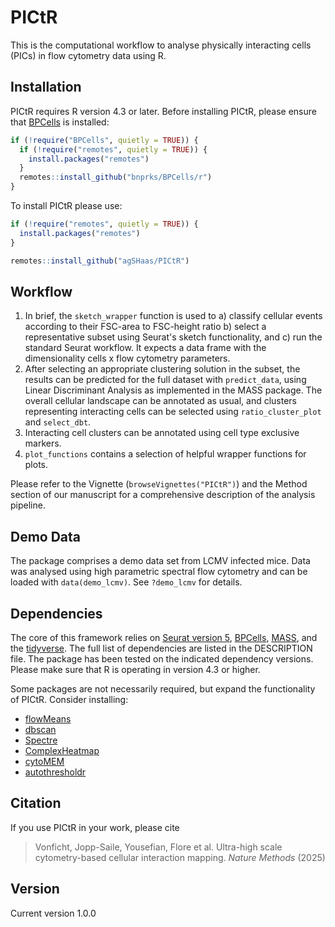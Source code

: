 # PICtR

This is the computational workflow to analyse physically interacting cells (PICs) in flow cytometry data using R.  

## Installation

PICtR requires R version 4.3 or later. Before installing PICtR, please ensure that [BPCells](https://github.com/bnprks/BPCells) is installed: 

```R
if (!require("BPCells", quietly = TRUE)) {
  if (!require("remotes", quietly = TRUE)) {
    install.packages("remotes")
  }
  remotes::install_github("bnprks/BPCells/r")
}
```

To install PICtR please use:
```R
if (!require("remotes", quietly = TRUE)) {
  install.packages("remotes")
}

remotes::install_github("agSHaas/PICtR")
```

## Workflow  
  
1. In brief, the `sketch_wrapper` function is used to
   a) classify cellular events according to their FSC-area to FSC-height ratio
   b) select a representative subset using Seurat's sketch functionality, and
   c) run the standard Seurat workflow.
   It expects a data frame with the dimensionality cells x flow cytometry parameters.  
2. After selecting an appropriate clustering solution in the subset, the results can be predicted for the full dataset with `predict_data`, using Linear Discriminant Analysis as implemented in the MASS package. The overall cellular landscape can be annotated as usual, and clusters representing interacting cells can be selected using `ratio_cluster_plot` and `select_dbt`.
3. Interacting cell clusters can be annotated using cell type exclusive markers. 
4. `plot_functions` contains a selection of helpful wrapper functions for plots.

Please refer to the Vignette (`browseVignettes("PICtR")`) and the Method section of our manuscript for a comprehensive description of the analysis pipeline. 

## Demo Data

The package comprises a demo data set from LCMV infected mice. Data was analysed using high parametric spectral flow cytometry and can be loaded with `data(demo_lcmv)`. See `?demo_lcmv` for details. 


## Dependencies

The core of this framework relies on [Seurat version 5](https://github.com/satijalab/seurat), [BPCells](https://github.com/bnprks/BPCells), [MASS](https://cran.r-project.org/web/packages/MASS/index.html), and the [tidyverse](https://www.tidyverse.org/). The full list of dependencies are listed in the DESCRIPTION file. The package has been tested on the indicated dependency versions. Please make sure that R is operating in version 4.3 or higher.

Some packages are not necessarily required, but expand the functionality of PICtR. Consider installing:

- [flowMeans](https://www.bioconductor.org/packages/release/bioc/html/flowMeans.html)  
- [dbscan](https://github.com/mhahsler/dbscan)  
- [Spectre](https://github.com/ImmuneDynamics/Spectre)
- [ComplexHeatmap](https://www.bioconductor.org/packages/release/bioc/html/ComplexHeatmap.html)  
- [cytoMEM](https://www.bioconductor.org/packages/release/bioc/html/cytoMEM.html)  
- [autothresholdr](https://github.com/rorynolan/autothresholdr)

## Citation

If you use PICtR in your work, please cite

> Vonficht, Jopp-Saile, Yousefian, Flore et al. Ultra-high scale cytometry-based cellular interaction mapping. _Nature Methods_ (2025)


## Version 

Current version 1.0.0
